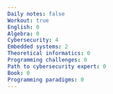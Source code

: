 ```yaml
---
Daily notes: false
Workout: true
English: 0
Algebra: 0
Cybersecurity: 4
Embedded systems: 2
Theoretical informatics: 0
Programming challenges: 0
Path to cybersecurity expert: 0
Book: 0
Programming paradigms: 0
---
```




